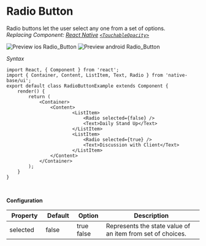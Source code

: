 # Radio Button

Radio buttons let the user select any one from a set of options.<br />
*Replacing Component: [React Native](https://facebook.github.io/react-native/) [<code>&lt;TouchableOpacity></code>](http://facebook.github.io/react-native/docs/touchableopacity.html)*


![Preview ios Radio_Button](https://raw.githubusercontent.com/GeekyAnts/NativeBase-KitchenSink/0.5.13/Screenshots/iOS/radio.png)
![Preview android Radio_Button](https://raw.githubusercontent.com/GeekyAnts/NativeBase-KitchenSink/0.5.13/Screenshots/android/radio.png)

*Syntax*

<pre class="line-numbers"><code class="language-jsx">import React, { Component } from 'react';
import { Container, Content, ListItem, Text, Radio } from 'native-base/ui';
export default class RadioButtonExample extends Component {
    render() {
        return (
            &lt;Container>
                &lt;Content>
                        &lt;ListItem>
                            &lt;Radio selected={false} />
                            &lt;Text>Daily Stand Up&lt;/Text>
                        &lt;/ListItem>
                        &lt;ListItem>
                            &lt;Radio selected={true} />
                            &lt;Text>Discussion with Client&lt;/Text>
                        &lt;/ListItem>
                &lt;/Content>
            &lt;/Container>
        );
    }
}</code></pre><br />


**Configuration**

<table class = "table table-bordered">
        <thead>
            <tr>
                <th>Property</th>
                <th>Default</th>
                <th>Option</th>
                <th width="50%">Description</th>
            </tr>
        </thead>
        <tbody>
            <tr>
                <td>selected</td>
                <td>false</td>
                <td>
                    true<br />
                    false
                </td>
                <td>
                    Represents the state value of an item from set of choices.
                </td>
            </tr>
        </tbody>
    </table><br />

